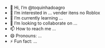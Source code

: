 - 👋 Hi, I’m @toquinhadoagro
- 👀 I’m interested in ... vender itens no Roblox 
- 🌱 I’m currently learning ...
- 💞️ I’m looking to collaborate on ...
- 📫 How to reach me ...
- 😄 Pronouns: ...
- ⚡ Fun fact: ...

<!---
toquinhadoagro/toquinhadoagro is a ✨ special ✨ repository because its `README.md` (this file) appears on your GitHub profile.
You can click the Preview link to take a look at your changes.
--->

